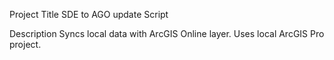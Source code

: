 Project Title
SDE to AGO update Script

Description
Syncs local data with ArcGIS Online layer. Uses local ArcGIS Pro project.
